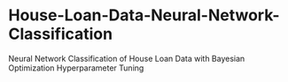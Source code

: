 # House-Loan-Data-Neural-Network-Classification
Neural Network Classification of House Loan Data with Bayesian Optimization Hyperparameter Tuning
